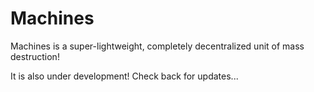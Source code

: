 # Machines
Machines is a super-lightweight, completely
decentralized unit of mass destruction!

It is also under development! Check back for updates...
